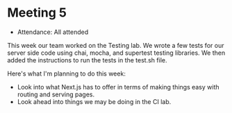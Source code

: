 # Meeting 5

- Attendance: All attended

This week our team worked on the Testing lab. We wrote a few tests for our server side code using chai, mocha, and supertest testing libraries. We then added the instructions to run the tests in the test.sh file.

Here's what I'm planning to do this week:
- Look into what Next.js has to offer in terms of making things easy with routing and serving pages.
- Look ahead into things we may be doing in the CI lab.